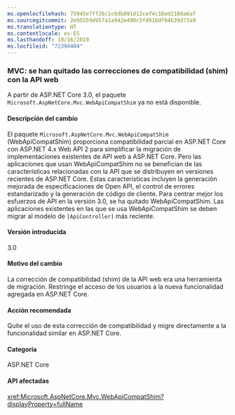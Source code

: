 ```yaml
---
ms.openlocfilehash: 75945e7ff26c1c6db891d12cef4c16ed210da6af
ms.sourcegitcommit: 2e95559d957a1a942e490c5fd916df04b39d73a9
ms.translationtype: HT
ms.contentlocale: es-ES
ms.lasthandoff: 10/16/2019
ms.locfileid: "72394404"
---
```

### <a name="mvc-web-api-compatibility-shim-removed"></a>MVC: se han quitado las correcciones de compatibilidad (shim) con la API web

A partir de ASP.NET Core 3.0, el paquete `Microsoft.AspNetCore.Mvc.WebApiCompatShim` ya no está disponible.

#### <a name="change-description"></a>Descripción del cambio

El paquete `Microsoft.AspNetCore.Mvc.WebApiCompatShim` (WebApiCompatShim) proporciona compatibilidad parcial en ASP.NET Core con ASP.NET 4.x Web API 2 para simplificar la migración de implementaciones existentes de API web a ASP.NET Core. Pero las aplicaciones que usan WebApiCompatShim no se benefician de las características relacionadas con la API que se distribuyen en versiones recientes de ASP.NET Core. Estas características incluyen la generación mejorada de especificaciones de Open API, el control de errores estandarizado y la generación de código de cliente. Para centrar mejor los esfuerzos de API en la versión 3.0, se ha quitado WebApiCompatShim. Las aplicaciones existentes en las que se usa WebApiCompatShim se deben migrar al modelo de `[ApiController]` más reciente.

#### <a name="version-introduced"></a>Versión introducida

3.0

#### <a name="reason-for-change"></a>Motivo del cambio

La corrección de compatibilidad (shim) de la API web era una herramienta de migración. Restringe el acceso de los usuarios a la nueva funcionalidad agregada en ASP.NET Core.

#### <a name="recommended-action"></a>Acción recomendada

Quite el uso de esta corrección de compatibilidad y migre directamente a la funcionalidad similar en ASP.NET Core.

#### <a name="category"></a>Categoría

ASP.NET Core

#### <a name="affected-apis"></a>API afectadas

<xref:Microsoft.AspNetCore.Mvc.WebApiCompatShim?displayProperty=fullName>

<!--

#### Affected APIs

N:Microsoft.AspNetCore.Mvc.WebApiCompatShim

-->
